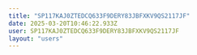 ```yaml
---
title: "SP117KAJ0ZTEDCQ633F9DERY83JBFXKV9QS2117JF"
date: 2025-03-20T10:46:22.933Z
user: SP117KAJ0ZTEDCQ633F9DERY83JBFXKV9QS2117JF
layout: "users"
---
```

    
